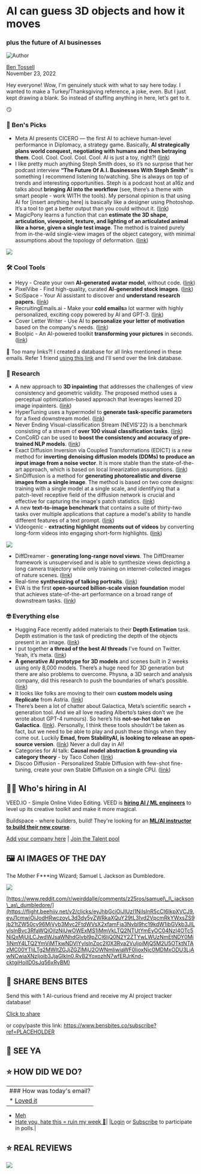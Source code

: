 # AI can guess 3D objects and how it moves

### plus the future of AI businesses

![Author](https://media.beehiiv.com/cdn-cgi/image/format=auto,onerror=redirect/uploads/user/profile_picture/fc858b4d-39e3-4be1-abf4-2b55504e21a2/thumb_uJ4UYake_400x400.jpg)

[Ben Tossell](https://www.twitter.com/bentossell)  
November 23, 2022

Hey everyone! Wow, I'm genuinely stuck with what to say here today. I wanted to make a Turkey/Thanksgiving reference, a joke, even. But I just kept drawing a blank. So instead of stuffing anything in here, let's get to it.

😏

### **🤌 Ben's Picks**

* Meta AI presents CICERO — the first AI to achieve human-level performance in Diplomacy, a strategy game. Basically, **AI strategically plans world conquest, negotiating with humans and then betraying them**. Cool. Cool. Cool. Cool. Cool. AI is just a toy, right?! ([<u>link</u>](https://flight.beehiiv.net/v2/clicks/eyJhbGciOiJIUzI1NiIsInR5cCI6IkpXVCJ9.eyJ1cmwiOiJodHRwczovL2FpLmZhY2Vib29rLmNvbS9ibG9nL2NpY2Vyby1haS1uZWdvdGlhdGVzLXBlcnN1YWRlcy1hbmQtY29vcGVyYXRlcy13aXRoLXBlb3BsZS8iLCJwb3N0X2lkIjoiMzY1MDlhMTEtYjJlZC00NjU1LWJhMjgtODcyODk3OTY0MTI1IiwicHVibGljYXRpb25faWQiOiI0NDdmNmU2MC1lMzZhLTQ2NDItYjZmOC00NmJlYjE5MDQ1ZWMiLCJ2aXNpdF90b2tlbiI6IjI0OTNlOTk5LTUwMzAtNGE5Yy04NjFiLWRiY2RmZTI1NjljZiIsImlhdCI6MTY3NDAzMTg1Ny4wMDMsImlzcyI6Im9yY2hpZCJ9.ayHu0SkY4TSiysGaeSQQD6ZyY2RAs2s2_xVMpRFSpCU))
* I like pretty much anything Steph Smith does, so it’s no surprise that her podcast interview **“The Future Of A.I. Businesses With Steph Smith”** is something I recommend listening to/watching. She is always on top of trends and interesting opportunities. Steph is a podcast host at a16z and talks about **bringing AI into the workflow** (see, there’s a theme with smart people - work WITH the tools). My personal opinion is that using AI for \[insert anything here\] is basically like a designer using Photoshop. It’s a tool to get a better output than you could without it. ([<u>link</u>](https://flight.beehiiv.net/v2/clicks/eyJhbGciOiJIUzI1NiIsInR5cCI6IkpXVCJ9.eyJ1cmwiOiJodHRwczovL3d3dy55b3V0dWJlLmNvbS93YXRjaD92PXgteWUtQy1YU3prJnQ9MTAwcyIsInBvc3RfaWQiOiIzNjUwOWExMS1iMmVkLTQ2NTUtYmEyOC04NzI4OTc5NjQxMjUiLCJwdWJsaWNhdGlvbl9pZCI6IjQ0N2Y2ZTYwLWUzNmEtNDY0Mi1iNmY4LTQ2YmViMTkwNDVlYyIsInZpc2l0X3Rva2VuIjoiMjQ5M2U5OTktNTAzMC00YTljLTg2MWItZGJjZGZlMjU2OWNmIiwiaWF0IjoxNjc0MDMxODU3LjAwMywiaXNzIjoib3JjaGlkIn0.JN24eLe_nNINE0aZyp3TTMk_ESNdibRwkfE6l24lkQU))
* MagicPony learns a function that can **estimate the 3D shape, articulation, viewpoint, texture, and lighting of an articulated animal like a horse, given a single test image**. The method is trained purely from in-the-wild single-view images of the object category, with minimal assumptions about the topology of deformation. ([<u>link</u>](https://flight.beehiiv.net/v2/clicks/eyJhbGciOiJIUzI1NiIsInR5cCI6IkpXVCJ9.eyJ1cmwiOiJodHRwczovLzNkbWFnaWNwb255LmdpdGh1Yi5pby8iLCJwb3N0X2lkIjoiMzY1MDlhMTEtYjJlZC00NjU1LWJhMjgtODcyODk3OTY0MTI1IiwicHVibGljYXRpb25faWQiOiI0NDdmNmU2MC1lMzZhLTQ2NDItYjZmOC00NmJlYjE5MDQ1ZWMiLCJ2aXNpdF90b2tlbiI6IjI0OTNlOTk5LTUwMzAtNGE5Yy04NjFiLWRiY2RmZTI1NjljZiIsImlhdCI6MTY3NDAzMTg1Ny4wMDMsImlzcyI6Im9yY2hpZCJ9.yWhhgZp4m-wclliPrvjW8XiaelV6eQi2m46sVq1TDFI))

![](https://media.beehiiv.com/cdn-cgi/image/format=auto,onerror=redirect/uploads/asset/file/74c4ff0d-776c-4076-ac57-56829d0025a1/ezgif.com-gif-maker__32_.gif)

### **🛠️ Cool Tools**

* Heyy - Create your own **AI-generated avatar model**, without code. ([<u>link</u>](https://flight.beehiiv.net/v2/clicks/eyJhbGciOiJIUzI1NiIsInR5cCI6IkpXVCJ9.eyJ1cmwiOiJodHRwczovL3d3dy5oZXl5LmFpL2Jsb2cvYWktZ2VuZXJhdGVkLWF2YXRhci1tb2RlbHMiLCJwb3N0X2lkIjoiMzY1MDlhMTEtYjJlZC00NjU1LWJhMjgtODcyODk3OTY0MTI1IiwicHVibGljYXRpb25faWQiOiI0NDdmNmU2MC1lMzZhLTQ2NDItYjZmOC00NmJlYjE5MDQ1ZWMiLCJ2aXNpdF90b2tlbiI6IjI0OTNlOTk5LTUwMzAtNGE5Yy04NjFiLWRiY2RmZTI1NjljZiIsImlhdCI6MTY3NDAzMTg1Ny4wMDMsImlzcyI6Im9yY2hpZCJ9.n5LqMcVcNS9GCEFmI1yaXMxZctsWfogxcacSJdOSXAc))
* PixelVibe - Find high-quality, curated **AI-generated stock images**. ([<u>link</u>](https://flight.beehiiv.net/v2/clicks/eyJhbGciOiJIUzI1NiIsInR5cCI6IkpXVCJ9.eyJ1cmwiOiJodHRwczovL3BpeGVsdmliZS5jb20vIiwicG9zdF9pZCI6IjM2NTA5YTExLWIyZWQtNDY1NS1iYTI4LTg3Mjg5Nzk2NDEyNSIsInB1YmxpY2F0aW9uX2lkIjoiNDQ3ZjZlNjAtZTM2YS00NjQyLWI2ZjgtNDZiZWIxOTA0NWVjIiwidmlzaXRfdG9rZW4iOiIyNDkzZTk5OS01MDMwLTRhOWMtODYxYi1kYmNkZmUyNTY5Y2YiLCJpYXQiOjE2NzQwMzE4NTcuMDAzLCJpc3MiOiJvcmNoaWQifQ.ITkts-Lnv546S5ia38kTMggzjyHb46Wkuc3q6A0D5iI))
* SciSpace - Your AI assistant to discover and **understand research papers.** ([<u>link</u>](https://flight.beehiiv.net/v2/clicks/eyJhbGciOiJIUzI1NiIsInR5cCI6IkpXVCJ9.eyJ1cmwiOiJodHRwczovL3R5cGVzZXQuaW8vIiwicG9zdF9pZCI6IjM2NTA5YTExLWIyZWQtNDY1NS1iYTI4LTg3Mjg5Nzk2NDEyNSIsInB1YmxpY2F0aW9uX2lkIjoiNDQ3ZjZlNjAtZTM2YS00NjQyLWI2ZjgtNDZiZWIxOTA0NWVjIiwidmlzaXRfdG9rZW4iOiIyNDkzZTk5OS01MDMwLTRhOWMtODYxYi1kYmNkZmUyNTY5Y2YiLCJpYXQiOjE2NzQwMzE4NTcuMDAzLCJpc3MiOiJvcmNoaWQifQ.mnpv5tfy2Zi3PYM5sNkUdY5GJboNJqa5GF63ItvwNHM))
* RecruitingEmails.ai - Make your **cold emails**a lot warmer with highly personalized, exciting copy powered by AI and GPT-3. ([<u>link</u>](https://flight.beehiiv.net/v2/clicks/eyJhbGciOiJIUzI1NiIsInR5cCI6IkpXVCJ9.eyJ1cmwiOiJodHRwczovL3JlY3J1aXRpbmdlbWFpbHMuYWkvZ2V0LXN0YXJ0ZWQiLCJwb3N0X2lkIjoiMzY1MDlhMTEtYjJlZC00NjU1LWJhMjgtODcyODk3OTY0MTI1IiwicHVibGljYXRpb25faWQiOiI0NDdmNmU2MC1lMzZhLTQ2NDItYjZmOC00NmJlYjE5MDQ1ZWMiLCJ2aXNpdF90b2tlbiI6IjI0OTNlOTk5LTUwMzAtNGE5Yy04NjFiLWRiY2RmZTI1NjljZiIsImlhdCI6MTY3NDAzMTg1Ny4wMDQsImlzcyI6Im9yY2hpZCJ9.63xzmjbR0OwvHENkXhRtXgJJi4ac8kYOL9GWi25rdrg))
* Cover Letter Writer - Use AI to **personalize your letter of motivation** based on the company's needs. ([<u>link</u>](https://flight.beehiiv.net/v2/clicks/eyJhbGciOiJIUzI1NiIsInR5cCI6IkpXVCJ9.eyJ1cmwiOiJodHRwczovL2NvdmVybGV0dGVyd3JpdGUuY29tLyIsInBvc3RfaWQiOiIzNjUwOWExMS1iMmVkLTQ2NTUtYmEyOC04NzI4OTc5NjQxMjUiLCJwdWJsaWNhdGlvbl9pZCI6IjQ0N2Y2ZTYwLWUzNmEtNDY0Mi1iNmY4LTQ2YmViMTkwNDVlYyIsInZpc2l0X3Rva2VuIjoiMjQ5M2U5OTktNTAzMC00YTljLTg2MWItZGJjZGZlMjU2OWNmIiwiaWF0IjoxNjc0MDMxODU3LjAwNCwiaXNzIjoib3JjaGlkIn0.34rg4cUWRsJ1uzesQKhRbr5G_AdSsFlaXFwIJ8JjJbA))
* Boolpic - An AI-powered toolkit **transforming your pictures** in seconds. ([<u>link</u>](https://flight.beehiiv.net/v2/clicks/eyJhbGciOiJIUzI1NiIsInR5cCI6IkpXVCJ9.eyJ1cmwiOiJodHRwczovL2Jvb2x2LnRlY2gvdG9vbGtpdCIsInBvc3RfaWQiOiIzNjUwOWExMS1iMmVkLTQ2NTUtYmEyOC04NzI4OTc5NjQxMjUiLCJwdWJsaWNhdGlvbl9pZCI6IjQ0N2Y2ZTYwLWUzNmEtNDY0Mi1iNmY4LTQ2YmViMTkwNDVlYyIsInZpc2l0X3Rva2VuIjoiMjQ5M2U5OTktNTAzMC00YTljLTg2MWItZGJjZGZlMjU2OWNmIiwiaWF0IjoxNjc0MDMxODU3LjAwNCwiaXNzIjoib3JjaGlkIn0._7t9y7VWITOm0ueCmsXm9P89Fej_PuZBo6dLISK2Y5Q))

👋 Too many links?! I created a database for all links mentioned in these emails. Refer 1 friend [using this link](https://flight.beehiiv.net/v2/clicks/eyJhbGciOiJIUzI1NiIsInR5cCI6IkpXVCJ9.eyJ1cmwiOiJodHRwczovL3d3dy5iZW5zYml0ZXMuY28vc3Vic2NyaWJlP3JlZj1QTEFDRUhPTERFUiIsInBvc3RfaWQiOiIzNjUwOWExMS1iMmVkLTQ2NTUtYmEyOC04NzI4OTc5NjQxMjUiLCJwdWJsaWNhdGlvbl9pZCI6IjQ0N2Y2ZTYwLWUzNmEtNDY0Mi1iNmY4LTQ2YmViMTkwNDVlYyIsInZpc2l0X3Rva2VuIjoiMjQ5M2U5OTktNTAzMC00YTljLTg2MWItZGJjZGZlMjU2OWNmIiwiaWF0IjoxNjc0MDMxODU3LjAwNCwiaXNzIjoib3JjaGlkIn0.8j_07RIlsrGT2YwYXBSyFm2cJgj7KbhA27KPo-HvgYw) and I'll send over the link database.

### **🔬 Research**

* A new approach to **3D inpainting** that addresses the challenges of view consistency and geometric validity. The proposed method uses a perceptual optimization-based approach that leverages learned 2D image inpainters. ([<u>link</u>](https://flight.beehiiv.net/v2/clicks/eyJhbGciOiJIUzI1NiIsInR5cCI6IkpXVCJ9.eyJ1cmwiOiJodHRwczovL3NwaW5uZXJmM2QuZ2l0aHViLmlvLyIsInBvc3RfaWQiOiIzNjUwOWExMS1iMmVkLTQ2NTUtYmEyOC04NzI4OTc5NjQxMjUiLCJwdWJsaWNhdGlvbl9pZCI6IjQ0N2Y2ZTYwLWUzNmEtNDY0Mi1iNmY4LTQ2YmViMTkwNDVlYyIsInZpc2l0X3Rva2VuIjoiMjQ5M2U5OTktNTAzMC00YTljLTg2MWItZGJjZGZlMjU2OWNmIiwiaWF0IjoxNjc0MDMxODU3LjAwNCwiaXNzIjoib3JjaGlkIn0.0AVcoj0IMDTaLWzUI6-AqpxCLWPp6hakLWx4ShSYB0M))
* HyperTuning uses a hypermodel to **generate task-specific parameters** for a fixed downstream model. ([<u>link</u>](https://flight.beehiiv.net/v2/clicks/eyJhbGciOiJIUzI1NiIsInR5cCI6IkpXVCJ9.eyJ1cmwiOiJodHRwczovL2FyeGl2Lm9yZy9hYnMvMjIxMS4xMjQ4NSIsInBvc3RfaWQiOiIzNjUwOWExMS1iMmVkLTQ2NTUtYmEyOC04NzI4OTc5NjQxMjUiLCJwdWJsaWNhdGlvbl9pZCI6IjQ0N2Y2ZTYwLWUzNmEtNDY0Mi1iNmY4LTQ2YmViMTkwNDVlYyIsInZpc2l0X3Rva2VuIjoiMjQ5M2U5OTktNTAzMC00YTljLTg2MWItZGJjZGZlMjU2OWNmIiwiaWF0IjoxNjc0MDMxODU3LjAwNCwiaXNzIjoib3JjaGlkIn0.hSlDroAjgDjp_ziei5BabB_DYMvuVxFPBZNOmDNikhU))
* Never Ending Visual-classification Stream (NEVIS'22) is a benchmark consisting of a stream of **over 100 visual classification tasks**. ([<u>link</u>](https://flight.beehiiv.net/v2/clicks/eyJhbGciOiJIUzI1NiIsInR5cCI6IkpXVCJ9.eyJ1cmwiOiJodHRwczovL2FyeGl2Lm9yZy9hYnMvMjIxMS4xMTc0NyIsInBvc3RfaWQiOiIzNjUwOWExMS1iMmVkLTQ2NTUtYmEyOC04NzI4OTc5NjQxMjUiLCJwdWJsaWNhdGlvbl9pZCI6IjQ0N2Y2ZTYwLWUzNmEtNDY0Mi1iNmY4LTQ2YmViMTkwNDVlYyIsInZpc2l0X3Rva2VuIjoiMjQ5M2U5OTktNTAzMC00YTljLTg2MWItZGJjZGZlMjU2OWNmIiwiaWF0IjoxNjc0MDMxODU3LjAwNCwiaXNzIjoib3JjaGlkIn0.0rkh6IMJjoaZu5ELaeAnvoej9oeikJ6rYtID5V6Lib8))
* ConCoRD can be used to **boost the consistency and accuracy of pre-trained NLP models**. ([<u>link</u>](https://flight.beehiiv.net/v2/clicks/eyJhbGciOiJIUzI1NiIsInR5cCI6IkpXVCJ9.eyJ1cmwiOiJodHRwczovL2FyeGl2Lm9yZy9hYnMvMjIxMS4xMTg3NSIsInBvc3RfaWQiOiIzNjUwOWExMS1iMmVkLTQ2NTUtYmEyOC04NzI4OTc5NjQxMjUiLCJwdWJsaWNhdGlvbl9pZCI6IjQ0N2Y2ZTYwLWUzNmEtNDY0Mi1iNmY4LTQ2YmViMTkwNDVlYyIsInZpc2l0X3Rva2VuIjoiMjQ5M2U5OTktNTAzMC00YTljLTg2MWItZGJjZGZlMjU2OWNmIiwiaWF0IjoxNjc0MDMxODU3LjAwNCwiaXNzIjoib3JjaGlkIn0._WfIkvCyW9Q3fGe-6hknofl2SxWRhgg1UTAnH--JGT4))
* Exact Diffusion Inversion via Coupled Transformations (EDICT) is a new method for **inverting denoising diffusion models (DDMs) to produce an input image from a noise vector**. It is more stable than the state-of-the-art approach, which is based on local linearization assumptions. ([<u>link</u>](https://flight.beehiiv.net/v2/clicks/eyJhbGciOiJIUzI1NiIsInR5cCI6IkpXVCJ9.eyJ1cmwiOiJodHRwczovL2FyeGl2Lm9yZy9hYnMvMjIxMS4xMjQ0NiIsInBvc3RfaWQiOiIzNjUwOWExMS1iMmVkLTQ2NTUtYmEyOC04NzI4OTc5NjQxMjUiLCJwdWJsaWNhdGlvbl9pZCI6IjQ0N2Y2ZTYwLWUzNmEtNDY0Mi1iNmY4LTQ2YmViMTkwNDVlYyIsInZpc2l0X3Rva2VuIjoiMjQ5M2U5OTktNTAzMC00YTljLTg2MWItZGJjZGZlMjU2OWNmIiwiaWF0IjoxNjc0MDMxODU3LjAwNCwiaXNzIjoib3JjaGlkIn0.wtXoeQGuxmiGV7wrkAAGNUPYMTQ930foFOVGalDT5WY))
* SinDiffusion is a method for **generating photorealistic and diverse images from a single image**. The method is based on two core designs: training with a single model at a single scale, and identifying that a patch-level receptive field of the diffusion network is crucial and effective for capturing the image's patch statistics. ([<u>link</u>](https://flight.beehiiv.net/v2/clicks/eyJhbGciOiJIUzI1NiIsInR5cCI6IkpXVCJ9.eyJ1cmwiOiJodHRwczovL2FyeGl2Lm9yZy9hYnMvMjIxMS4xMjQ0NSIsInBvc3RfaWQiOiIzNjUwOWExMS1iMmVkLTQ2NTUtYmEyOC04NzI4OTc5NjQxMjUiLCJwdWJsaWNhdGlvbl9pZCI6IjQ0N2Y2ZTYwLWUzNmEtNDY0Mi1iNmY4LTQ2YmViMTkwNDVlYyIsInZpc2l0X3Rva2VuIjoiMjQ5M2U5OTktNTAzMC00YTljLTg2MWItZGJjZGZlMjU2OWNmIiwiaWF0IjoxNjc0MDMxODU3LjAwNCwiaXNzIjoib3JjaGlkIn0.YjyKeeOOgpmY9Wtp7IuXK0CCbxDFL1J8y9A99tDjFHw))
* A new **text-to-image benchmark** that contains a suite of thirty-two tasks over multiple applications that capture a model's ability to handle different features of a text prompt. ([<u>link</u>](https://flight.beehiiv.net/v2/clicks/eyJhbGciOiJIUzI1NiIsInR5cCI6IkpXVCJ9.eyJ1cmwiOiJodHRwczovL2FyeGl2Lm9yZy9hYnMvMjIxMS4xMjExMiIsInBvc3RfaWQiOiIzNjUwOWExMS1iMmVkLTQ2NTUtYmEyOC04NzI4OTc5NjQxMjUiLCJwdWJsaWNhdGlvbl9pZCI6IjQ0N2Y2ZTYwLWUzNmEtNDY0Mi1iNmY4LTQ2YmViMTkwNDVlYyIsInZpc2l0X3Rva2VuIjoiMjQ5M2U5OTktNTAzMC00YTljLTg2MWItZGJjZGZlMjU2OWNmIiwiaWF0IjoxNjc0MDMxODU3LjAwNCwiaXNzIjoib3JjaGlkIn0.72j_XGC3LtJYUjR86PEXp21fEiTz9qdfi8t-kXkGsmo))
* Videogenic - **extracting highlight moments out of videos** by converting long-form videos into engaging short-form highlights. ([<u>link</u>](https://flight.beehiiv.net/v2/clicks/eyJhbGciOiJIUzI1NiIsInR5cCI6IkpXVCJ9.eyJ1cmwiOiJodHRwczovL2NodWFuZW5saW4uY29tL3ZpZGVvZ2VuaWMvIiwicG9zdF9pZCI6IjM2NTA5YTExLWIyZWQtNDY1NS1iYTI4LTg3Mjg5Nzk2NDEyNSIsInB1YmxpY2F0aW9uX2lkIjoiNDQ3ZjZlNjAtZTM2YS00NjQyLWI2ZjgtNDZiZWIxOTA0NWVjIiwidmlzaXRfdG9rZW4iOiIyNDkzZTk5OS01MDMwLTRhOWMtODYxYi1kYmNkZmUyNTY5Y2YiLCJpYXQiOjE2NzQwMzE4NTcuMDA0LCJpc3MiOiJvcmNoaWQifQ.JvlsTgriHcum_EAS77t5r7Q8y-FC2YjQxzObA8aGGNU))

![](https://media.beehiiv.com/cdn-cgi/image/format=auto,onerror=redirect/uploads/asset/file/7f1dae29-fef0-45f7-bdda-948613c1a8b2/ezgif.com-gif-maker__33_.gif)

* DiffDreamer - **generating long-range novel views**. The DiffDreamer framework is unsupervised and is able to synthesize views depicting a long camera trajectory while only training on internet-collected images of nature scenes. ([<u>link</u>](https://flight.beehiiv.net/v2/clicks/eyJhbGciOiJIUzI1NiIsInR5cCI6IkpXVCJ9.eyJ1cmwiOiJodHRwczovL3ByaW1lY2FpLmdpdGh1Yi5pby9kaWZmZHJlYW1lciIsInBvc3RfaWQiOiIzNjUwOWExMS1iMmVkLTQ2NTUtYmEyOC04NzI4OTc5NjQxMjUiLCJwdWJsaWNhdGlvbl9pZCI6IjQ0N2Y2ZTYwLWUzNmEtNDY0Mi1iNmY4LTQ2YmViMTkwNDVlYyIsInZpc2l0X3Rva2VuIjoiMjQ5M2U5OTktNTAzMC00YTljLTg2MWItZGJjZGZlMjU2OWNmIiwiaWF0IjoxNjc0MDMxODU3LjAwNCwiaXNzIjoib3JjaGlkIn0.cXkadjKPXJgXEdyD5NtWoAkRiI4nlVofirHy57IWM7g))
* Real-time **synthesizing of talking portraits**. ([<u>link</u>](https://flight.beehiiv.net/v2/clicks/eyJhbGciOiJIUzI1NiIsInR5cCI6IkpXVCJ9.eyJ1cmwiOiJodHRwczovL21lLmtpdWkubW9lL3JhZG5lcmYvIiwicG9zdF9pZCI6IjM2NTA5YTExLWIyZWQtNDY1NS1iYTI4LTg3Mjg5Nzk2NDEyNSIsInB1YmxpY2F0aW9uX2lkIjoiNDQ3ZjZlNjAtZTM2YS00NjQyLWI2ZjgtNDZiZWIxOTA0NWVjIiwidmlzaXRfdG9rZW4iOiIyNDkzZTk5OS01MDMwLTRhOWMtODYxYi1kYmNkZmUyNTY5Y2YiLCJpYXQiOjE2NzQwMzE4NTcuMDA0LCJpc3MiOiJvcmNoaWQifQ.DcEqIeavb34h6CUiHDnx2ZvvIge_ovKaAc8a_f2yFmI))
* EVA is the first **open-sourced billion-scale vision foundation** model that achieves state-of-the-art performance on a broad range of downstream tasks. ([<u>link</u>](https://flight.beehiiv.net/v2/clicks/eyJhbGciOiJIUzI1NiIsInR5cCI6IkpXVCJ9.eyJ1cmwiOiJodHRwczovL2h1Z2dpbmdmYWNlLmNvL0JBQUkvRVZBIiwicG9zdF9pZCI6IjM2NTA5YTExLWIyZWQtNDY1NS1iYTI4LTg3Mjg5Nzk2NDEyNSIsInB1YmxpY2F0aW9uX2lkIjoiNDQ3ZjZlNjAtZTM2YS00NjQyLWI2ZjgtNDZiZWIxOTA0NWVjIiwidmlzaXRfdG9rZW4iOiIyNDkzZTk5OS01MDMwLTRhOWMtODYxYi1kYmNkZmUyNTY5Y2YiLCJpYXQiOjE2NzQwMzE4NTcuMDA0LCJpc3MiOiJvcmNoaWQifQ.-9sNFiObp1WyVU2pbBNMgyiwokZ9_mFZal12xbtUsmc))

### **🤓 Everything else**

* Hugging Face recently added materials to their **Depth Estimation** task. Depth estimation is the task of predicting the depth of the objects present in an image. ([<u>link</u>](https://flight.beehiiv.net/v2/clicks/eyJhbGciOiJIUzI1NiIsInR5cCI6IkpXVCJ9.eyJ1cmwiOiJodHRwczovL2h1Z2dpbmdmYWNlLmNvL3Rhc2tzL2RlcHRoLWVzdGltYXRpb24iLCJwb3N0X2lkIjoiMzY1MDlhMTEtYjJlZC00NjU1LWJhMjgtODcyODk3OTY0MTI1IiwicHVibGljYXRpb25faWQiOiI0NDdmNmU2MC1lMzZhLTQ2NDItYjZmOC00NmJlYjE5MDQ1ZWMiLCJ2aXNpdF90b2tlbiI6IjI0OTNlOTk5LTUwMzAtNGE5Yy04NjFiLWRiY2RmZTI1NjljZiIsImlhdCI6MTY3NDAzMTg1Ny4wMDQsImlzcyI6Im9yY2hpZCJ9.8tI1fmbbotDWPqA37deyYB9Tvx_N4w8sXX0w08FvnmQ))
* I put together **a thread of the best AI threads** I’ve found on Twitter. Yeah, it’s meta. ([<u>link</u>](https://flight.beehiiv.net/v2/clicks/eyJhbGciOiJIUzI1NiIsInR5cCI6IkpXVCJ9.eyJ1cmwiOiJodHRwczovL3R3aXR0ZXIuY29tL2JlbnRvc3NlbGwvc3RhdHVzLzE1OTUwNzA0MjAxNTUzNDI4NTAiLCJwb3N0X2lkIjoiMzY1MDlhMTEtYjJlZC00NjU1LWJhMjgtODcyODk3OTY0MTI1IiwicHVibGljYXRpb25faWQiOiI0NDdmNmU2MC1lMzZhLTQ2NDItYjZmOC00NmJlYjE5MDQ1ZWMiLCJ2aXNpdF90b2tlbiI6IjI0OTNlOTk5LTUwMzAtNGE5Yy04NjFiLWRiY2RmZTI1NjljZiIsImlhdCI6MTY3NDAzMTg1Ny4wMDQsImlzcyI6Im9yY2hpZCJ9.lUlC_RQuqB8I-zSwELvu35QldWhoT15MEU2CJjAy73s))
* **A generative AI prototype for 3D models** and scenes built in 2 weeks using only 8,000 models. There’s a huge need for 3D generation but there are also problems to overcome. Physna, a 3D search and analysis company, did this research to push the boundaries of what’s possible. ([<u>link</u>](https://flight.beehiiv.net/v2/clicks/eyJhbGciOiJIUzI1NiIsInR5cCI6IkpXVCJ9.eyJ1cmwiOiJodHRwczovL21lZGl1bS5jb20vQHBhdWxqb2V5cG93ZXJzL2NyZWF0aW5nLWVxdWl0YWJsZS0zZC1nZW5lcmF0aXZlLWFpLWM3Yjk5NDdjYmE2OSIsInBvc3RfaWQiOiIzNjUwOWExMS1iMmVkLTQ2NTUtYmEyOC04NzI4OTc5NjQxMjUiLCJwdWJsaWNhdGlvbl9pZCI6IjQ0N2Y2ZTYwLWUzNmEtNDY0Mi1iNmY4LTQ2YmViMTkwNDVlYyIsInZpc2l0X3Rva2VuIjoiMjQ5M2U5OTktNTAzMC00YTljLTg2MWItZGJjZGZlMjU2OWNmIiwiaWF0IjoxNjc0MDMxODU3LjAwNCwiaXNzIjoib3JjaGlkIn0.0jgHj1VY_FWMCtSmkmGcEefzNP1Fm5oEauo-Cxse2po))
* It looks like folks are moving to their own **custom models using Replicate** from Astria. ([<u>link</u>](https://flight.beehiiv.net/v2/clicks/eyJhbGciOiJIUzI1NiIsInR5cCI6IkpXVCJ9.eyJ1cmwiOiJodHRwczovL3R3aXR0ZXIuY29tL2Rhbm55cG9zdG1hYS9zdGF0dXMvMTU5NDk5OTk0MjU5MDExNTg0MCIsInBvc3RfaWQiOiIzNjUwOWExMS1iMmVkLTQ2NTUtYmEyOC04NzI4OTc5NjQxMjUiLCJwdWJsaWNhdGlvbl9pZCI6IjQ0N2Y2ZTYwLWUzNmEtNDY0Mi1iNmY4LTQ2YmViMTkwNDVlYyIsInZpc2l0X3Rva2VuIjoiMjQ5M2U5OTktNTAzMC00YTljLTg2MWItZGJjZGZlMjU2OWNmIiwiaWF0IjoxNjc0MDMxODU3LjAwNCwiaXNzIjoib3JjaGlkIn0.DsFsNDXnWg4qnrJ_upD9Yvtz3yyHnIp63IWj-hgnCYA))
* There’s been a lot of chatter about Galactica, Meta’s scientific search + generation tool. And we all love reading Alberto’s takes don’t we (he wrote about GPT-4 rumours). So here’s his **not-so-hot take on Galactica**. ([<u>link</u>](https://flight.beehiiv.net/v2/clicks/eyJhbGciOiJIUzI1NiIsInR5cCI6IkpXVCJ9.eyJ1cmwiOiJodHRwczovL3RoZWFsZ29yaXRobWljYnJpZGdlLnN1YnN0YWNrLmNvbS9wL2dhbGFjdGljYS13aGF0LWRhbmdlcm91cy1haS1sb29rcyIsInBvc3RfaWQiOiIzNjUwOWExMS1iMmVkLTQ2NTUtYmEyOC04NzI4OTc5NjQxMjUiLCJwdWJsaWNhdGlvbl9pZCI6IjQ0N2Y2ZTYwLWUzNmEtNDY0Mi1iNmY4LTQ2YmViMTkwNDVlYyIsInZpc2l0X3Rva2VuIjoiMjQ5M2U5OTktNTAzMC00YTljLTg2MWItZGJjZGZlMjU2OWNmIiwiaWF0IjoxNjc0MDMxODU3LjAwNCwiaXNzIjoib3JjaGlkIn0.OdVso8FymRgAneC4V_4-joVhV1MoX1dfbAYIA8BBiuo)). Personally, I think these tools shouldn’t be taken as fact, but we need to be able to play and push these things when they come out. Luckily **Emad, from StabilityAI, is looking to release an open-source version**. ([<u>link</u>](https://flight.beehiiv.net/v2/clicks/eyJhbGciOiJIUzI1NiIsInR5cCI6IkpXVCJ9.eyJ1cmwiOiJodHRwczovL3R3aXR0ZXIuY29tL2Vtb3N0YXF1ZS9zdGF0dXMvMTU5NDk5ODM1NTk5NzkwMDgwMSIsInBvc3RfaWQiOiIzNjUwOWExMS1iMmVkLTQ2NTUtYmEyOC04NzI4OTc5NjQxMjUiLCJwdWJsaWNhdGlvbl9pZCI6IjQ0N2Y2ZTYwLWUzNmEtNDY0Mi1iNmY4LTQ2YmViMTkwNDVlYyIsInZpc2l0X3Rva2VuIjoiMjQ5M2U5OTktNTAzMC00YTljLTg2MWItZGJjZGZlMjU2OWNmIiwiaWF0IjoxNjc0MDMxODU3LjAwNCwiaXNzIjoib3JjaGlkIn0.gOvz1KHdasU6c-P3uwNzS6AJi7s4VuQZ8TbQcJzsl4M)) Never a dull day in AI!
* Categories for AI talk: **Causal model abstraction & grounding via category theory** - by Taco Cohen ([<u>link</u>](https://flight.beehiiv.net/v2/clicks/eyJhbGciOiJIUzI1NiIsInR5cCI6IkpXVCJ9.eyJ1cmwiOiJodHRwczovL3d3dy55b3V0dWJlLmNvbS93YXRjaD92PTVtWmhjWGhiY2lFIiwicG9zdF9pZCI6IjM2NTA5YTExLWIyZWQtNDY1NS1iYTI4LTg3Mjg5Nzk2NDEyNSIsInB1YmxpY2F0aW9uX2lkIjoiNDQ3ZjZlNjAtZTM2YS00NjQyLWI2ZjgtNDZiZWIxOTA0NWVjIiwidmlzaXRfdG9rZW4iOiIyNDkzZTk5OS01MDMwLTRhOWMtODYxYi1kYmNkZmUyNTY5Y2YiLCJpYXQiOjE2NzQwMzE4NTcuMDA0LCJpc3MiOiJvcmNoaWQifQ.4VNKvvAsf63TN_GC2p5jTeNk5BLciwX7wMuvcHQHKwE))
* Discoo Diffusion - Personalized Stable Diffusion with few-shot fine-tuning, create your own Stable Diffusion on a single CPU. ([<u>link</u>](https://flight.beehiiv.net/v2/clicks/eyJhbGciOiJIUzI1NiIsInR5cCI6IkpXVCJ9.eyJ1cmwiOiJodHRwczovL2h1Z2dpbmdmYWNlLmNvL3NwYWNlcy9JbnRlbC9kaWNvb19kaWZmdXNpb24iLCJwb3N0X2lkIjoiMzY1MDlhMTEtYjJlZC00NjU1LWJhMjgtODcyODk3OTY0MTI1IiwicHVibGljYXRpb25faWQiOiI0NDdmNmU2MC1lMzZhLTQ2NDItYjZmOC00NmJlYjE5MDQ1ZWMiLCJ2aXNpdF90b2tlbiI6IjI0OTNlOTk5LTUwMzAtNGE5Yy04NjFiLWRiY2RmZTI1NjljZiIsImlhdCI6MTY3NDAzMTg1Ny4wMDQsImlzcyI6Im9yY2hpZCJ9.uhoMUsgvTwaifLpaANHv3TTBF8JtO2z95sUQCgYUKnk))

## **🧑‍💻 Who's hiring in AI**

VEED.IO - Simple Online Video Editing. VEED is **[hiring AI / ML engineers](https://flight.beehiiv.net/v2/clicks/eyJhbGciOiJIUzI1NiIsInR5cCI6IkpXVCJ9.eyJ1cmwiOiJodHRwczovL3ZlZWQudGVhbXRhaWxvci5jb20vam9icy8yMTQ1NTI2LXNlbmlvci1zb2Z0d2FyZS1lbmdpbmVlci1haS10ZWFtIiwicG9zdF9pZCI6IjM2NTA5YTExLWIyZWQtNDY1NS1iYTI4LTg3Mjg5Nzk2NDEyNSIsInB1YmxpY2F0aW9uX2lkIjoiNDQ3ZjZlNjAtZTM2YS00NjQyLWI2ZjgtNDZiZWIxOTA0NWVjIiwidmlzaXRfdG9rZW4iOiIyNDkzZTk5OS01MDMwLTRhOWMtODYxYi1kYmNkZmUyNTY5Y2YiLCJpYXQiOjE2NzQwMzE4NTcuMDA0LCJpc3MiOiJvcmNoaWQifQ.-ktjyv5MircYEUqZDJbOHyXCyiKn7H4m8frz_6jxVhY)** to level up its creative toolkit and make it more magical.

Buildspace - where builders, build! They're looking for an **[ML/AI instructor to build their new course](https://flight.beehiiv.net/v2/clicks/eyJhbGciOiJIUzI1NiIsInR5cCI6IkpXVCJ9.eyJ1cmwiOiJodHRwczovL2J1aWxkc3BhY2Uuc28vam9pbiIsInBvc3RfaWQiOiIzNjUwOWExMS1iMmVkLTQ2NTUtYmEyOC04NzI4OTc5NjQxMjUiLCJwdWJsaWNhdGlvbl9pZCI6IjQ0N2Y2ZTYwLWUzNmEtNDY0Mi1iNmY4LTQ2YmViMTkwNDVlYyIsInZpc2l0X3Rva2VuIjoiMjQ5M2U5OTktNTAzMC00YTljLTg2MWItZGJjZGZlMjU2OWNmIiwiaWF0IjoxNjc0MDMxODU3LjAwNCwiaXNzIjoib3JjaGlkIn0.xif2YApX_y27gLeLY-jYORAUYhzKoAGJZa8KF5Y5vYw)**.

[Add your company here](https://flight.beehiiv.net/v2/clicks/eyJhbGciOiJIUzI1NiIsInR5cCI6IkpXVCJ9.eyJ1cmwiOiJodHRwczovL2JlbnNiaXRlcy5wYWxsZXQuY29tL2hpcmUiLCJwb3N0X2lkIjoiMzY1MDlhMTEtYjJlZC00NjU1LWJhMjgtODcyODk3OTY0MTI1IiwicHVibGljYXRpb25faWQiOiI0NDdmNmU2MC1lMzZhLTQ2NDItYjZmOC00NmJlYjE5MDQ1ZWMiLCJ2aXNpdF90b2tlbiI6IjI0OTNlOTk5LTUwMzAtNGE5Yy04NjFiLWRiY2RmZTI1NjljZiIsImlhdCI6MTY3NDAzMTg1Ny4wMDQsImlzcyI6Im9yY2hpZCJ9.XSwjWpIDc_K2LMP9mjqz9_0SK05M6OotXi_VsRppFak) | [Join the Talent pool](https://flight.beehiiv.net/v2/clicks/eyJhbGciOiJIUzI1NiIsInR5cCI6IkpXVCJ9.eyJ1cmwiOiJodHRwczovL2JlbnNiaXRlcy5wYWxsZXQuY29tL3RhbGVudC93ZWxjb21lP3JlZmVycmFsPXRydWUmc3RlcD13ZWxjb21lJnBhbGxldD0iLCJwb3N0X2lkIjoiMzY1MDlhMTEtYjJlZC00NjU1LWJhMjgtODcyODk3OTY0MTI1IiwicHVibGljYXRpb25faWQiOiI0NDdmNmU2MC1lMzZhLTQ2NDItYjZmOC00NmJlYjE5MDQ1ZWMiLCJ2aXNpdF90b2tlbiI6IjI0OTNlOTk5LTUwMzAtNGE5Yy04NjFiLWRiY2RmZTI1NjljZiIsImlhdCI6MTY3NDAzMTg1Ny4wMDQsImlzcyI6Im9yY2hpZCJ9.4rCF-sWuhXtVWUN4Ov7XthCCKbi4LDXP9vYuVPsfty0)

## **🖼 AI IMAGES OF THE DAY**

The Mother F\*\*\*ing Wizard; Samuel L Jackson as Dumbledore.

![](https://media.beehiiv.com/cdn-cgi/image/format=auto,onerror=redirect/uploads/asset/file/2d73915c-3162-4b59-a9c1-5c8195341935/d2kcxa7c4m1a1.jpg)

[https://www.reddit.com/r/weirddalle/comments/z25ros/samuel\_l\_jackson\_as\_dumbledore/](https://flight.beehiiv.net/v2/clicks/eyJhbGciOiJIUzI1NiIsInR5cCI6IkpXVCJ9.eyJ1cmwiOiJodHRwczovL3d3dy5yZWRkaXQuY29tL3Ivd2VpcmRkYWxsZS9jb21tZW50cy96MjVyb3Mvc2FtdWVsX2xfamFja3Nvbl9hc19kdW1ibGVkb3JlLyIsInBvc3RfaWQiOiIzNjUwOWExMS1iMmVkLTQ2NTUtYmEyOC04NzI4OTc5NjQxMjUiLCJwdWJsaWNhdGlvbl9pZCI6IjQ0N2Y2ZTYwLWUzNmEtNDY0Mi1iNmY4LTQ2YmViMTkwNDVlYyIsInZpc2l0X3Rva2VuIjoiMjQ5M2U5OTktNTAzMC00YTljLTg2MWItZGJjZGZlMjU2OWNmIiwiaWF0IjoxNjc0MDMxODU3LjAwNCwiaXNzIjoib3JjaGlkIn0.RvB2YoxozhN7wfERJrKnd-cktgiHoIID0sJq56xRyBM)

## **🤗 SHARE BENS BITES**

Send this with 1 AI-curious friend and receive my AI project tracker database!

[Click to share](https://flight.beehiiv.net/v2/clicks/eyJhbGciOiJIUzI1NiIsInR5cCI6IkpXVCJ9.eyJ1cmwiOiJodHRwczovL3d3dy5iZW5zYml0ZXMuY28vc3Vic2NyaWJlP3JlZj1QTEFDRUhPTERFUiIsInBvc3RfaWQiOiIzNjUwOWExMS1iMmVkLTQ2NTUtYmEyOC04NzI4OTc5NjQxMjUiLCJwdWJsaWNhdGlvbl9pZCI6IjQ0N2Y2ZTYwLWUzNmEtNDY0Mi1iNmY4LTQ2YmViMTkwNDVlYyIsInZpc2l0X3Rva2VuIjoiMjQ5M2U5OTktNTAzMC00YTljLTg2MWItZGJjZGZlMjU2OWNmIiwiaWF0IjoxNjc0MDMxODU3LjAwNCwiaXNzIjoib3JjaGlkIn0.8j_07RIlsrGT2YwYXBSyFm2cJgj7KbhA27KPo-HvgYw)

or copy/paste this link: https://www.bensbites.co/subscribe?ref=PLACEHOLDER

## **👋 SEE YA**

## **⭐️ HOW DID WE DO?**

||
|:---|
|### How was today's email?|
|* [Loved it](/login)
* [Meh](/login)
* [Hate you, hate this = ruin my week 🥹](/login)|
|[Login](/login) or [Subscribe](https://www.bensbites.co/subscribe) to participate in polls.|

## **⭐️ REAL** REVIEWS

![](https://media.beehiiv.com/cdn-cgi/image/format=auto,onerror=redirect/uploads/asset/file/fedbeeff-a2f3-4ff2-bd78-903435701f37/Screenshot_2022-10-26_at_14.02.06.png)